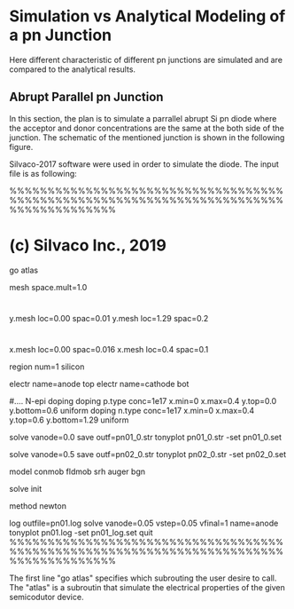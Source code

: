 # Simulation vs Analytical Modeling of a pn Junction
Here different characteristic of different pn junctions are simulated and are compared to the analytical results.

## Abrupt Parallel pn Junction
In this section, the plan is to simulate a parrallel abrupt Si pn diode where the acceptor and donor concentrations are the same at the both side of the junction. The schematic of the mentioned junction is shown in the following figure. 



Silvaco-2017 software were used in order to simulate the diode. The input file is as following:

%%%%%%%%%%%%%%%%%%%%%%%%%%%%%%%%%%%%%%%%%%%%%%%%%%%%%%%%%%%%%%%%%%%%%%%%%%%%%%%%%%%%%%
# (c) Silvaco Inc., 2019
go atlas

mesh  space.mult=1.0
# 
y.mesh loc=0.00 spac=0.01 
y.mesh loc=1.29 spac=0.2
#
x.mesh loc=0.00 spac=0.016
x.mesh loc=0.4 spac=0.1


region  num=1  silicon

electr  name=anode  top
electr  name=cathode  bot

#....   N-epi doping
doping  p.type conc=1e17 x.min=0 x.max=0.4 y.top=0.0 y.bottom=0.6 uniform 
doping  n.type conc=1e17 x.min=0 x.max=0.4 y.top=0.6 y.bottom=1.29 uniform

solve vanode=0.0
save outf=pn01_0.str
tonyplot pn01_0.str -set pn01_0.set

solve vanode=0.5
save outf=pn02_0.str
tonyplot pn02_0.str -set pn02_0.set


model    conmob  fldmob  srh  auger  bgn

solve      init

method newton

log   outfile=pn01.log
solve      vanode=0.05  vstep=0.05  vfinal=1  name=anode
tonyplot pn01.log -set pn01_log.set
quit
%%%%%%%%%%%%%%%%%%%%%%%%%%%%%%%%%%%%%%%%%%%%%%%%%%%%%%%%%%%%%%%%%%%%%%%%%%%%%%%%%%%%%%

The first line "go atlas" specifies which subrouting the user desire to call. The "atlas" is a subroutin that simulate the electrical properties of the given semicodutor device. 
